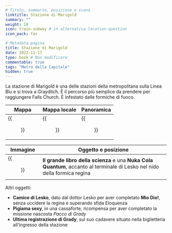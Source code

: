 ```yaml
---
# Titolo, sommario, posizione e icona
linktitle: Stazione di Marigold
summary: ""
weight: 10
icon: train-subway # in alternativa location-question
icon_pack: fas

# Metadata pagina
title: Stazione di Marigold
date: 2022-11-17
type: book # Non modificare
commentable: true
tags: "Metro della Capitale"
hidden: true
---
```




La stazione di Marigold è una delle stazioni della metropolitana sulla Linea Blu e si trova a Grayditch. È il percorso più semplice da prendere per raggiungere Falls Church. È infestato dalle formiche di fuoco.

| Mappa | Mappa locale | Panoramica |
| ----- | ------------ | ---------- |
|  {{<figure src="Marigold_Station_loc.webp">}} | {{<figure src="Marigold_Station_loc_map.webp">}}  | {{<figure src="Marigold_Station_exterior.webp">}}  |

| Immagine | Oggetto e posizione |
| -------- | ------------------- |
| {{<figure src="Fire_Ant_booty.webp">}}  |  **Il grande libro della scienza** e una **Nuka Cola Quantum**, accanto al terminale di Lesko nel nido della formica regina |


Altri oggetti:
- **Camice di Lesko**, dato dal dottor Lesko per aver completato **Mio Dio!**, senza uccidere la regina e superando sfida Eloquenza
- **Pigiama sexy**, in una cassaforte, ricompensa per aver completato la missione nascosta *Pacco di Grady*
- **Ultima registrazione di Grady**, sul suo cadavere situato nella biglietteria all'ingresso della stazione